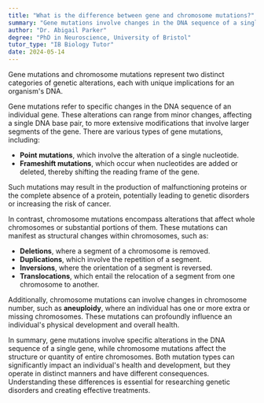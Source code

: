 ```yaml
---
title: "What is the difference between gene and chromosome mutations?"
summary: "Gene mutations involve changes in the DNA sequence of a single gene, while chromosome mutations affect the structure or number of whole chromosomes."
author: "Dr. Abigail Parker"
degree: "PhD in Neuroscience, University of Bristol"
tutor_type: "IB Biology Tutor"
date: 2024-05-14
---
```


Gene mutations and chromosome mutations represent two distinct categories of genetic alterations, each with unique implications for an organism's DNA.

Gene mutations refer to specific changes in the DNA sequence of an individual gene. These alterations can range from minor changes, affecting a single DNA base pair, to more extensive modifications that involve larger segments of the gene. There are various types of gene mutations, including:

- **Point mutations**, which involve the alteration of a single nucleotide.
- **Frameshift mutations**, which occur when nucleotides are added or deleted, thereby shifting the reading frame of the gene.

Such mutations may result in the production of malfunctioning proteins or the complete absence of a protein, potentially leading to genetic disorders or increasing the risk of cancer.

In contrast, chromosome mutations encompass alterations that affect whole chromosomes or substantial portions of them. These mutations can manifest as structural changes within chromosomes, such as:

- **Deletions**, where a segment of a chromosome is removed.
- **Duplications**, which involve the repetition of a segment.
- **Inversions**, where the orientation of a segment is reversed.
- **Translocations**, which entail the relocation of a segment from one chromosome to another.

Additionally, chromosome mutations can involve changes in chromosome number, such as **aneuploidy**, where an individual has one or more extra or missing chromosomes. These mutations can profoundly influence an individual's physical development and overall health.

In summary, gene mutations involve specific alterations in the DNA sequence of a single gene, while chromosome mutations affect the structure or quantity of entire chromosomes. Both mutation types can significantly impact an individual's health and development, but they operate in distinct manners and have different consequences. Understanding these differences is essential for researching genetic disorders and creating effective treatments.
    